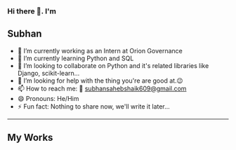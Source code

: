 ### Hi there 👋. I'm

## Subhan

<!--
**subhanSahebShaik/subhanSahebShaik** is a ✨ _special_ ✨ repository because its `README.md` (this file) appears on your GitHub profile.

Here are some ideas to get you started:

-->

- 🔭 I’m currently working as an Intern at Orion Governance
- 🌱 I’m currently learning Python and SQL
- 👯 I’m looking to collaborate on Python and it's related libraries like Django, scikit-learn...
- 🤔 I’m looking for help with the thing you're are good at.😉
- 📫 How to reach me: 📧 subhansahebshaik609@gmail.com
- 😄 Pronouns: He/Him
- ⚡ Fun fact: Nothing to share now, we'll write it later...

<hr/>

## My Works
